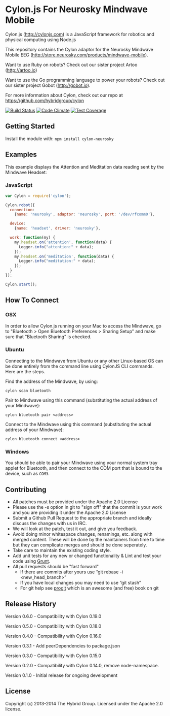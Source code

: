 # Cylon.js For Neurosky Mindwave Mobile

Cylon.js (http://cylonjs.com) is a JavaScript framework for robotics and
physical computing using Node.js

This repository contains the Cylon adaptor for the Neurosky Mindwave Mobile EEG (http://store.neurosky.com/products/mindwave-mobile).

Want to use Ruby on robots? Check out our sister project Artoo (http://artoo.io)

Want to use the Go programming language to power your robots? Check out our
sister project Gobot (http://gobot.io).

For more information about Cylon, check out our repo at
https://github.com/hybridgroup/cylon

[![Build Status](https://secure.travis-ci.org/hybridgroup/cylon-neurosky.png?branch=master)](http://travis-ci.org/hybridgroup/cylon-neurosky) [![Code Climate](https://codeclimate.com/github/hybridgroup/cylon-neurosky/badges/gpa.svg)](https://codeclimate.com/github/hybridgroup/cylon-neurosky) [![Test Coverage](https://codeclimate.com/github/hybridgroup/cylon-neurosky/badges/coverage.svg)](https://codeclimate.com/github/hybridgroup/cylon-neurosky)

## Getting Started

Install the module with: `npm install cylon-neurosky`

## Examples

This example displays the Attention and Meditation data reading sent by the Mindwave Headset:

### JavaScript

```javascript
var Cylon = require('cylon');

Cylon.robot({
  connection:
    {name: 'neurosky', adaptor: 'neurosky', port: '/dev/rfcomm0'},

  device:
    {name: 'headset', driver: 'neurosky'},

  work: function(my) {
    my.headset.on('attention', function(data) {
      Logger.info("attention:" + data);
    });
    my.headset.on('meditation', function(data) {
      Logger.info("meditation:" + data);
    });
  }
});

Cylon.start();
```

## How To Connect

### OSX

In order to allow Cylon.js running on your Mac to access the Mindwave, go to "Bluetooth > Open Bluetooth Preferences > Sharing Setup" and make sure that "Bluetooth Sharing" is checked.

### Ubuntu

Connecting to the Mindwave from Ubuntu or any other Linux-based OS can be done entirely from the command line using CylonJS CLI commands. Here are the steps.

Find the address of the Mindwave, by using:
```
cylon scan bluetooth
```

Pair to Mindwave using this command (substituting the actual address of your Mindwave):
```
cylon bluetooth pair <address>
```

Connect to the Mindwave using this command (substituting the actual address of your Mindwave):
```
cylon bluetooth connect <address>
```

### Windows

You should be able to pair your Mindwave using your normal system tray applet for Bluetooth, and then connect to the COM port that is bound to the device, such as `COM3`.

## Contributing

* All patches must be provided under the Apache 2.0 License
* Please use the -s option in git to "sign off" that the commit is your work and you are providing it under the Apache 2.0 License
* Submit a Github Pull Request to the appropriate branch and ideally discuss the changes with us in IRC.
* We will look at the patch, test it out, and give you feedback.
* Avoid doing minor whitespace changes, renamings, etc. along with merged content. These will be done by the maintainers from time to time but they can complicate merges and should be done seperately.
* Take care to maintain the existing coding style.
* Add unit tests for any new or changed functionality & Lint and test your code using [Grunt](http://gruntjs.com/).
* All pull requests should be "fast forward"
  * If there are commits after yours use “git rebase -i <new_head_branch>”
  * If you have local changes you may need to use “git stash”
  * For git help see [progit](http://git-scm.com/book) which is an awesome (and free) book on git

## Release History

Version 0.6.0 - Compatibility with Cylon 0.19.0

Version 0.5.0 - Compatibility with Cylon 0.18.0

Version 0.4.0 - Compatibility with Cylon 0.16.0

Version 0.3.1 - Add peerDependencies to package.json

Version 0.3.0 - Compatibility with Cylon 0.15.0

Version 0.2.0 - Compatibility with Cylon 0.14.0, remove node-namespace.

Version 0.1.0 - Initial release for ongoing development

## License

Copyright (c) 2013-2014 The Hybrid Group. Licensed under the Apache 2.0 license.
